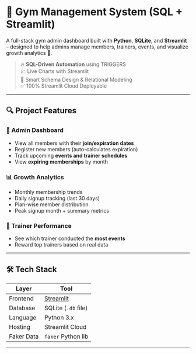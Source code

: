 # 💪 Gym Management System (SQL + Streamlit)

A full-stack gym admin dashboard built with **Python**, **SQLite**, and **Streamlit** – designed to help admins manage members, trainers, events, and visualize growth analytics 🚀.

> 🔥 **SQL-Driven Automation** using TRIGGERS  
> 📈 Live Charts with Streamlit  
> 🧠 Smart Schema Design & Relational Modeling  
> ✅ 100% Streamlit Cloud Deployable

---

## 🔍 Project Features

### 🎯 Admin Dashboard
- View all members with their **join/expiration dates**
- Register new members (auto-calculates expiration)
- Track upcoming **events and trainer schedules**
- View **expiring memberships** by month

### 📊 Growth Analytics
- Monthly membership trends
- Daily signup tracking (last 30 days)
- Plan-wise member distribution
- Peak signup month + summary metrics

### 🏅 Trainer Performance
- See which trainer conducted the **most events**
- Reward top trainers based on real data

---

## 🛠️ Tech Stack

| Layer      | Tool               |
|------------|--------------------|
| Frontend   | [Streamlit](https://streamlit.io) |
| Database   | SQLite (`.db` file) |
| Language   | Python 3.x         |
| Hosting    | Streamlit Cloud    |
| Faker Data | `faker` Python lib |

---

